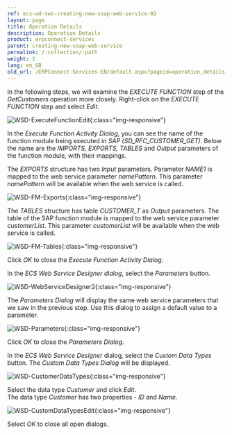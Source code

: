 ```yaml
---
ref: ecs-wd-sws-creating-new-soap-web-service-02
layout: page
title: Operation Details
description: Operation Details
product: erpconnect-services
parent: creating-new-soap-web-service
permalink: /:collection/:path
weight: 2
lang: en_GB
old_url: /ERPConnect-Services-EN/default.aspx?pageid=operation_details
---
```


In the following steps, we will examine the *EXECUTE FUNCTION* step of the *GetCustomers* operation more closely.
Right-click on the *EXECUTE FUNCTION* step and select *Edit*.

![WSD-ExecuteFunctionEdit](/img/content/WSD-ExecuteFunctionEdit.png){:class="img-responsive"}

In the *Execute Function Activity Dialog*, you can see the name of the function module being executed in *SAP (SD_RFC_CUSTOMER_GET)*.
Below the name are the *IMPORTS, EXPORTS, TABLES* and *Output* parameters of the function module, with their mappings.

The *EXPORTS* structure has two *Input* parameters. Parameter *NAME1* is mapped to the web service parameter *namePattern*.
This parameter *namePattern* will be available when the web service is called.

![WSD-FM-Exports](/img/content/WSD-FM-Exports.PNG){:class="img-responsive"}

The *TABLES* structure has table *CUSTOMER_T* as *Output* parameters. The table of the SAP function module is mapped to the web service parameter *customerList*.
This parameter *customerList* will be available when the web service is called.

![WSD-FM-Tables](/img/content/WSD-FM-Tables.PNG){:class="img-responsive"}

Click *OK* to close the *Execute Function Activity Dialog*.

In the *ECS Web Service Designer dialog*, select the *Parameters* button.

![WSD-WebServiceDesigner2](/img/content/WSD-WebServiceDesigner2.PNG){:class="img-responsive"}

The *Parameters Dialog* will display the same web service parameters that we saw in the previous step. Use this dialog to assign a default value to a parameter.

![WSD-Parameters](/img/content/WSD-Parameters.PNG){:class="img-responsive"}

Click *OK* to close the *Parameters Dialog*.

In the *ECS Web Service Designer* dialog, select the *Custom Data Types* button.
The *Custom Data Types Dialog* will be displayed.

![WSD-CustomerDataTypes](/img/content/WSD-CustomerDataTypes.PNG){:class="img-responsive"}

Select the data type *Customer* and click *Edit*.  
The data type *Customer* has two properties - *ID* and *Name*.

![WSD-CustomDataTypesEdit](/img/content/WSD-CustomDataTypesEdit.PNG){:class="img-responsive"}

Select *OK* to close all open dialogs.